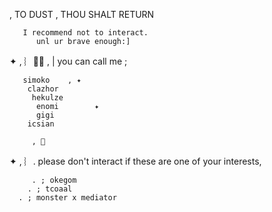  , TO  DUST  , THOU SHALT RETURN
    

       I recommend not to interact.
          unl ur brave enough:]


✦  , ︴🍮🐾 , | you can call me ;
        
       simoko    , ✦
        clazhor
         hekulze
          enomi        ✦
          gigi
        icsian
        
         , 🥞


✦  , ︴.  please don't interact if these are one of your interests,

         . ; okegom
        . ; tcoaal
      . ; monster x mediator
